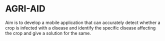 # AGRI-AID
Aim is to develop a mobile application that can accurately detect whether a crop is infected with a disease and identify the specific disease affecting the crop and give a solution for the same.
